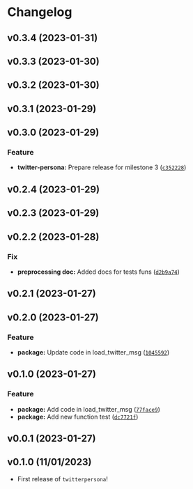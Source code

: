 # Changelog

<!--next-version-placeholder-->

## v0.3.4 (2023-01-31)


## v0.3.3 (2023-01-30)


## v0.3.2 (2023-01-30)


## v0.3.1 (2023-01-29)


## v0.3.0 (2023-01-29)
### Feature
* **twitter-persona:** Prepare release for milestone 3 ([`c352228`](https://github.com/UBC-MDS/twitter-persona/commit/c352228cd6ee8cb0741cb878fbdc87282ff34439))

## v0.2.4 (2023-01-29)


## v0.2.3 (2023-01-29)


## v0.2.2 (2023-01-28)
### Fix
* **preprocessing doc:** Added docs for tests funs ([`d2b9a74`](https://github.com/UBC-MDS/twitter-persona/commit/d2b9a74a2f1193f5ae9be4b2c1f87ae2f7838fcd))

## v0.2.1 (2023-01-27)


## v0.2.0 (2023-01-27)
### Feature
* **package:** Update code in load_twitter_msg ([`1045592`](https://github.com/UBC-MDS/twitter-persona/commit/10455929f03f2e15370173f5598ff49e28239cf8))

## v0.1.0 (2023-01-27)
### Feature
* **package:** Add code in load_twitter_msg ([`77face9`](https://github.com/UBC-MDS/twitter-persona/commit/77face9241dc89bdca242f2a513b9b594f34c874))
* **package:** Add new function test ([`dc7721f`](https://github.com/UBC-MDS/twitter-persona/commit/dc7721f7bc06ba418713299269bcfef58a3114ab))

## v0.0.1 (2023-01-27)


## v0.1.0 (11/01/2023)

- First release of `twitterpersona`!